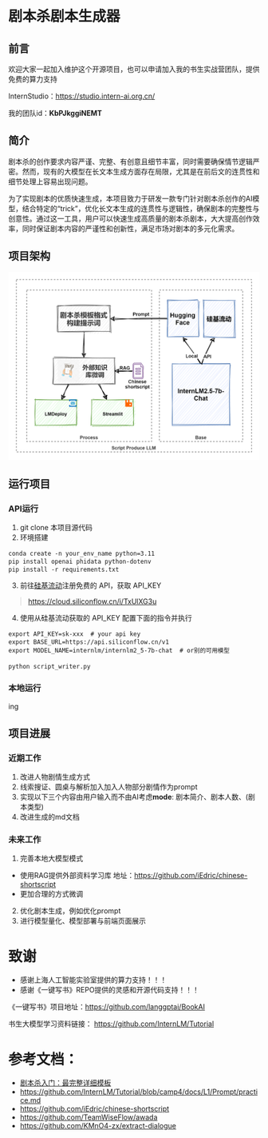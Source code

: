 # 剧本杀剧本生成器
## 前言
欢迎大家一起加入维护这个开源项目，也可以申请加入我的书生实战营团队，提供免费的算力支持

InternStudio：https://studio.intern-ai.org.cn/

我的团队id：**KbPJkggiNEMT**
## 简介
剧本杀的创作要求内容严谨、完整、有创意且细节丰富，同时需要确保情节逻辑严密。然而，现有的大模型在长文本生成方面存在局限，尤其是在前后文的连贯性和细节处理上容易出现问题。

为了实现剧本的优质快速生成，本项目致力于研发一款专门针对剧本杀创作的AI模型，结合特定的“trick”，优化长文本生成的连贯性与逻辑性，确保剧本的完整性与创意性。通过这一工具，用户可以快速生成高质量的剧本杀剧本，大大提高创作效率，同时保证剧本内容的严谨性和创新性，满足市场对剧本的多元化需求。

## 项目架构 
![项目框架](绘图文件/框架图.png)
## 运行项目
### API运行
1. git clone 本项目源代码
2. 环境搭建
```
conda create -n your_env_name python=3.11
pip install openai phidata python-dotenv
pip install -r requirements.txt
```
3. 前往[硅基流动](https://cloud.siliconflow.cn/i/TxUlXG3u)注册免费的 API，获取 API_KEY
> https://cloud.siliconflow.cn/i/TxUlXG3u

4. 使用从硅基流动获取的 API_KEY 配置下面的指令并执行
```
export API_KEY=sk-xxx  # your api key
export BASE_URL=https://api.siliconflow.cn/v1
export MODEL_NAME=internlm/internlm2_5-7b-chat  # or别的可用模型

python script_writer.py
```
### 本地运行
ing
## 项目进展
### 近期工作
1. 改进人物剧情生成方式
2. 线索搜证、圆桌与解析加入加入人物部分剧情作为prompt
3. 实现以下三个内容由用户输入而不由AI考虑**mode**:
剧本简介、剧本人数、(剧本类型)
4. 改进生成的md文档
### 未来工作
1. 完善本地大模型模式
-  使用RAG提供外部资料学习库  地址：https://github.com/iEdric/chinese-shortscript
-  更加合理的方式微调
2. 优化剧本生成，例如优化prompt
3. 进行模型量化、模型部署与前端页面展示

# 致谢
- 感谢上海人工智能实验室提供的算力支持！！！
- 感谢《一键写书》REPO提供的灵感和开源代码支持！！！

《一键写书》项目地址：https://github.com/langgptai/BookAI

书生大模型学习资料链接：
https://github.com/InternLM/Tutorial

# 参考文档：
- [剧本杀入门：最完整详细模板](https://mp.weixin.qq.com/s/mLJ09J9pB2MwpyjQsEQDfQ)
- https://github.com/InternLM/Tutorial/blob/camp4/docs/L1/Prompt/practice.md
- https://github.com/iEdric/chinese-shortscript
- https://github.com/TeamWiseFlow/awada
- https://github.com/KMnO4-zx/extract-dialogue
